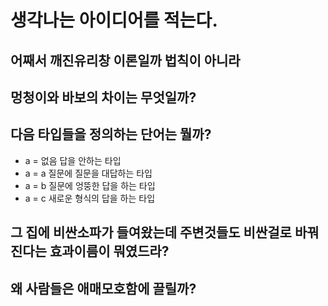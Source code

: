 # 생각나는 아이디어를 적는다.

## 어째서 깨진유리창 이론일까 법칙이 아니라
## 멍청이와 바보의 차이는 무엇일까?

## 다음 타입들을 정의하는 단어는 뭘까?
- a = 없음 답을 안하는 타입
- a = a 질문에 질문을 대답하는 타입
- a = b 질문에 엉뚱한 답을 하는 타입
- a = c 새로운 형식의 답을 하는 타입

## 그 집에 비싼소파가 들여왔는데 주변것들도 비싼걸로 바꿔진다는 효과이름이 뭐였드라?

## 왜 사람들은 애매모호함에 끌릴까?
